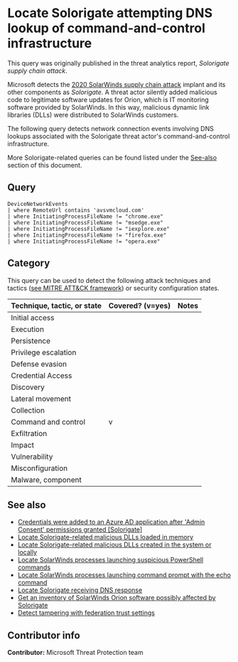 # Locate Solorigate attempting DNS lookup of command-and-control infrastructure

This query was originally published in the threat analytics report, *Solorigate supply chain attack*.

Microsoft detects the [2020 SolarWinds supply chain attack](https://msrc-blog.microsoft.com/2020/12/13/customer-guidance-on-recent-nation-state-cyber-attacks/) implant and its other components as *Solorigate*. A threat actor silently added malicious code to legitimate software updates for Orion, which is IT monitoring software provided by SolarWinds. In this way, malicious dynamic link libraries (DLLs) were distributed to SolarWinds customers.

The following query detects network connection events involving DNS lookups associated with the Solorigate threat actor's command-and-control infrastructure.

More Solorigate-related queries can be found listed under the [See-also](#see-also) section of this document.

## Query

```kusto
DeviceNetworkEvents
| where RemoteUrl contains 'avsvmcloud.com'
| where InitiatingProcessFileName != "chrome.exe"
| where InitiatingProcessFileName != "msedge.exe"
| where InitiatingProcessFileName != "iexplore.exe"
| where InitiatingProcessFileName != "firefox.exe"
| where InitiatingProcessFileName != "opera.exe"
```

## Category

This query can be used to detect the following attack techniques and tactics ([see MITRE ATT&CK framework](https://attack.mitre.org/)) or security configuration states.

| Technique, tactic, or state | Covered? (v=yes) | Notes |
|------------------------|----------|-------|
| Initial access |  |  |
| Execution |  |  |
| Persistence |  |  |
| Privilege escalation |  |  |
| Defense evasion |  |  |
| Credential Access |  |  |
| Discovery |  |  |
| Lateral movement |  |  |
| Collection |  |  |
| Command and control | v |  |
| Exfiltration |  |  |
| Impact |  |  |
| Vulnerability |  |  |
| Misconfiguration |  |  |
| Malware, component |  |  |

## See also

* [Credentials were added to an Azure AD application after 'Admin Consent' permissions granted [Solorigate]](../Persistence/CredentialsAddAfterAdminConsentedToApp[Solorigate].md)
* [Locate Solorigate-related malicious DLLs loaded in memory](solorigate-locate-dll-loaded-in-memory.md)
* [Locate Solorigate-related malicious DLLs created in the system or locally](solorigate-locate-dll-created-locally.md)
* [Locate SolarWinds processes launching suspicious PowerShell commands](solorigate-launching-base64-powershell.md)
* [Locate SolarWinds processes launching command prompt with the echo command](solorigate-launching-cmd-echo.md)
* [Locate Solorigate receiving DNS response](solorigate-c2-lookup-response.md)
* [Get an inventory of SolarWinds Orion software possibly affected by Solorigate](solorigate-possible-affected-software-orion.md)
* [Detect tampering with federation trust settings](../Defense%20evasion/tampering-w-federation-trust-settings.md)

## Contributor info

**Contributor:** Microsoft Threat Protection team
